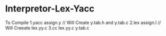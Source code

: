 # Interpretor-Lex-Yacc

To Compile
1.yacc assign.y // Will Create y.tab.h and y.tab.c
2.lex assign.l   // Will Creeate lex.yy.c
3.cc lex.yy.c y.tab.c 
